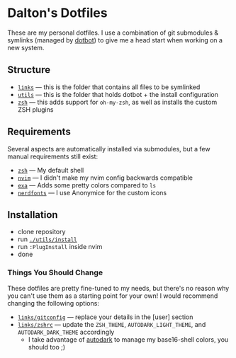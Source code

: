 # Dalton's Dotfiles

These are my personal dotfiles. I use a combination of git submodules & symlinks (managed by [dotbot](https://github.com/anishathalye/dotbot)) to give me a head start when working on a new system.

## Structure

- [`links`](links) — this is the folder that contains all files to be symlinked
- [`utils`](utils) — this is the folder that holds dotbot + the install configuration
- [`zsh`](zsh) — this adds support for `oh-my-zsh`, as well as installs the custom ZSH plugins

## Requirements

Several aspects are automatically installed via submodules, but a few manual requirements still exist:

- [`zsh`](https://www.zsh.org) — My default shell
- [`nvim`](https://github.com/neovim/neovim) — I didn't make my nvim config backwards compatible
- [`exa`](https://github.com/ogham/exa) — Adds some pretty colors compared to `ls`
- [`nerdfonts`](https://www.nerdfonts.com) — I use Anonymice for the custom icons

## Installation

- clone repository
- run [`./utils/install`](utils/install)
- run `:PlugInstall` inside nvim
- done

### Things You Should Change

These dotfiles are pretty fine-tuned to my needs, but there's no reason why you can't use them as a starting point for your own! I would recommend changing the following options:

- [`links/gitconfig`](links/gitconfig) — replace your details in the [user] section
- [`links/zshrc`](links/zshrc) — update the `ZSH_THEME`, `AUTODARK_LIGHT_THEME`, and `AUTODARK_DARK_THEME` accordingly
  - I take advantage of [autodark](https://github.com/cravend/autodark) to manage my base16-shell colors, you should too ;)
